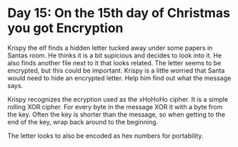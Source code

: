 # Day 15: On the 15th day of Christmas you got Encryption

Krispy the elf finds a hidden letter tucked away under some papers in Santas room. He thinks it is a bit supicious and decides to look into it. He also finds another file next to it that looks related. The letter seems to be encrypted, but this could be important. Krispy is a little worried that Santa would need to hide an encrypted letter. Help him find out what the message says.

Krispy recognizes the ecryption used as the xHoHoHo cipher. It is a simple rolling XOR cipher. For every byte in the message XOR it with a byte from the key. Often the key is shorter than the message, so when getting to the end of the key, wrap back around to the beginning.

The letter looks to also be encoded as hex numbers for portability.
